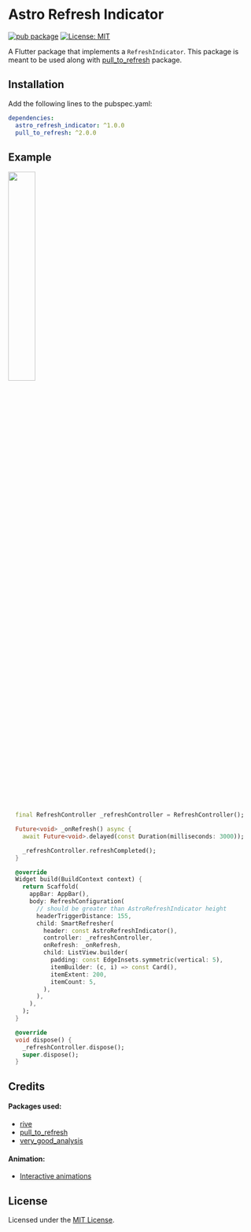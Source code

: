
# Astro Refresh Indicator

[![pub package][pub_badge]][pub_badge_link]
[![License: MIT][license_badge]][license_link]

A Flutter package that implements a `RefreshIndicator`. This package is meant to be used along with [pull_to_refresh][pull_to_refresh_link] package.

## Installation

Add the following lines to the pubspec.yaml:
```yaml
dependencies:
  astro_refresh_indicator: ^1.0.0
  pull_to_refresh: ^2.0.0
```

## Example

<img src="https://user-images.githubusercontent.com/39079821/131216193-ab5aad5d-bf3a-4297-9dc5-3439e9f979a1.gif" width="33%" height="33%"/>

```dart
  final RefreshController _refreshController = RefreshController();

  Future<void> _onRefresh() async {
    await Future<void>.delayed(const Duration(milliseconds: 3000));

    _refreshController.refreshCompleted();
  }

  @override
  Widget build(BuildContext context) {
    return Scaffold(
      appBar: AppBar(),
      body: RefreshConfiguration(
        // should be greater than AstroRefreshIndicator height
        headerTriggerDistance: 155,
        child: SmartRefresher(
          header: const AstroRefreshIndicator(),
          controller: _refreshController,
          onRefresh: _onRefresh,
          child: ListView.builder(
            padding: const EdgeInsets.symmetric(vertical: 5),
            itemBuilder: (c, i) => const Card(),
            itemExtent: 200,
            itemCount: 5,
          ),
        ),
      ),
    );
  }

  @override
  void dispose() {
    _refreshController.dispose();
    super.dispose();
  }
```

## Credits

#### Packages used:
* [rive][rive_link]
* [pull_to_refresh][pull_to_refresh_link]
* [very_good_analysis][very_good_analysis_link]

#### Animation:
* [Interactive animations][animation_link]

## License 
Licensed under the [MIT License][license_link].

[pub_badge]: https://img.shields.io/pub/v/astro_refresh_indicator.svg
[pub_badge_link]: https://pub.dartlang.org/packages/astro_refresh_indicator
[license_badge]: https://img.shields.io/badge/license-MIT-blue.svg
[license_link]: https://opensource.org/licenses/MIT
[pull_to_refresh_link]: https://pub.dev/packages/pull_to_refresh
[rive_link]: https://pub.dev/packages/rive
[animation_link]: https://rive.app/community/516-982-interactive-animations/
[very_good_analysis_link]: https://pub.dev/packages/very_good_analysis
